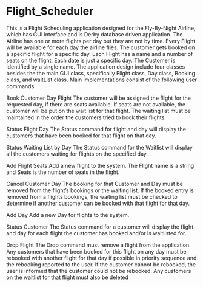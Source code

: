 # Flight_Scheduler

This is a Flight Scheduling application designed for the Fly-By-Night Airline, which has GUI interface and is Derby database driven application. The Airline has one or more flights per day but they are not by time. Every Flight will be available for each day the airline flies. The customer gets booked on a specific flight for a specific day. Each Flight has a name and a number of seats on the flight. Each date is just a specific day. The Customer is identified by a single name. The application design include four classes besides the the main GUI class, specifically Flight class, Day class, Booking class, and waitList class. Main implementations consist of the following user commands:

Book Customer Day Flight 
The customer will be assigned the flight for the requested day, if there are seats available. If seats are not available, the customer will be put on the wait list for that flight. The waiting list must be maintained in the order the customers tried to book their flights.

Status Flight Day 
The Status command for flight and day will display the customers that have been booked for that flight on that day.

Status Waiting List by Day 
The Status command for the Waitlist will display all the customers waiting for flights on the specified day.

Add Flight Seats 
Add a new flight to the system. The Flight name is a string and Seats is the number of seats in the flight.

Cancel Customer Day 
The booking for that Customer and Day must be removed from the flight’s bookings or the waiting list. If the booked entry is removed from a flights bookings, the waiting list must be checked to determine if another customer can be booked with that flight for that day.

Add Day 
Add a new Day for flights to the system.

Status Customer 
The Status command for a customer will display the flight and day for each flight the customer has booked and/or is waitlisted for.

Drop Flight 
The Drop command must remove a flight from the application. Any customers that have been booked for this flight on any day must be rebooked with another flight for that day if possible in priority sequence and the rebooking reported to the user. If the customer cannot be rebooked, the user is informed that the customer could not be rebooked. Any customers on the waitlist for that flight must also be deleted

